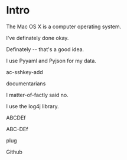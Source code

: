# Intro

The Mac OS X is a computer operating system.

I've definately done okay.

Definately -- that's a good idea.

I use Pyyaml and Pyjson for my data.

ac-sshkey-add

documentarians

I matter-of-factly said no.

I use the log4j library.

ABCDEf

ABC-DEf

plug

Github